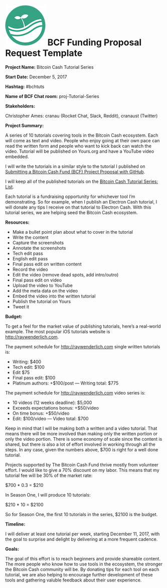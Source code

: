 # ![BCF Logo Round Tiny](https://raw.githubusercontent.com/The-Bitcoin-Cash-Fund/Branding/master/BCF%20Symbol%20Round%20Tiny.png) BCF Funding Proposal Request Template


**Project Name:** Bitcoin Cash Tutorial Series


**Start Date:** December 5, 2017


**Hashtag:** #bchtuts


**Name of BCF Chat room:** proj-Tutorial-Series


**Stakeholders:** 

Christopher Ames: cranau (Rocket Chat, Slack, Reddit), cranaust (Twitter)


**Project Summary:** 

A series of 10 tutorials covering tools in the Bitcoin Cash ecosystem. Each will come as text and video. People who enjoy going at their own pace can read the written form and people who want to kick back can watch the video. Tutorial will be published on Yours.org and have a YouTube video embedded. 

I will write the tutorials in a similar style to the tutorial I published on [Submitting a Bitcoin Cash Fund (BCF) Project Proposal with GitHub](https://www.yours.org/content/tutorial--submitting-a-bitcoin-cash-fund--bcf--project-proposal-with-g-5474a844b9b2).

I will keep all of the published tutorials on the [Bitcoin Cash Tutorial Series: List](https://www.yours.org/content/bitcoin-cash-tutorial-series--list-d7110d57908d).

Each tutorial is a fundraising opportunity for whichever tool I’m demonstrating. So for example, when I publish an Electron Cash tutorial, I will donate any tips I receive on that tutorial to Electron Cash. With this tutorial series, we are helping seed the Bitcoin Cash ecosystem. 

**Resources:**

* Make a bullet point plan about what to cover in the tutorial
* Write the content
* Capture the screenshots
* Annotate the screenshots
* Tech edit pass
* English edit pass
* Final pass edit on written content
* Record the video
* Edit the video (remove dead spots, add intro/outro)
* Final pass edit on video
* Upload the video to YouTube
* Add the meta data on the video
* Embed the video into the written tutorial
* Publish the tutorial on Yours
* Tweet it

**Budget:**

To get a feel for the market value of publishing tutorials, here’s a real-world example. The most popular iOS tutorials website is http://raywenderlich.com. 

The payment schedule for http://raywenderlich.com single written tutorials is:

* Writing: $400
* Tech edit: $100
* Edit $75
* Final pass edit: $100
* Platinum authors: +$100/post
—
Writing total: $775

The payment schedule for http://raywenderlich.com video series is:

* 10 videos (12 weeks deadline): $5,000
* Exceeds expectations bonus: +$50/video
* On time bonus: +$50/video
* Edit: $100/video
—
Video total: $700

Keep in mind that I will be making both a written and a video tutorial. That means there will be more involved than making only the written portion or only the video portion. There is some economy of scale since the content is shared, but there is also a lot of effort involved in working through all the steps. In any case, given the numbers above, $700 is right for a well done tutorial. 

Projects supported by The Bitcoin Cash Fund thrive mostly from volunteer effort. I would like to give a 70% discount on my labor. This means that my tutorial fee will be 30% of the market rate:

$700 * 0.3 = $210

In Season One, I will produce 10 tutorials:

$210 * 10 = $2100

So for Season One, the first 10 tutorials in the series, $2100 is the budget.


**Timeline:** 

I will deliver at least one tutorial per week, starting December 11, 2017, with the goal to surprise and delight by delivering at a more frequent cadence.

**Goals:**

The goal of this effort is to reach beginners and provide shareable content. The more people who know how to use tools in the ecosystem, the stronger the Bitcoin Cash community will be. By donating tips for each tool on each tutorial, we are also helping to encourage further development of these tools and gathering valuble feedback about their user experience.

